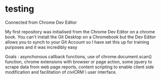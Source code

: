 # testing
Connected from Chrome Dev Editor 

My first repository was initialised from the Chrome Dev Editor on a chrome book.  You can't install the 
Git Desktop on a Chromebook but the Dev Editor allows you to synch to your Git Account so I have set this
up for training purposes and it was incredibly easy  

Goals : 
  asynchonous callback functions, 
  use of chrome.document.scan() function, 
  chrome extensions with browser or page action,
  some jquery to scrape data from web page reports,
  content scripting to enable client side modification 
  and facilitation of civiCRM \ user interface.
